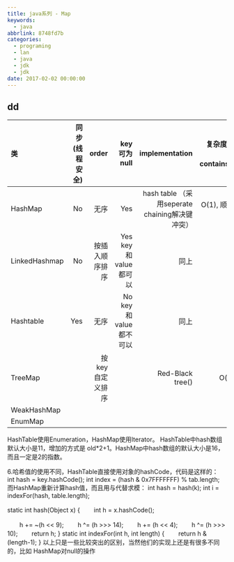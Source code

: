 ```yaml
---
title: java系列 - Map
keywords:
  - java
abbrlink: 8748fd7b
categories:
  - programing
  - lan
  - java
  - jdk
  - jdk
date: 2017-02-02 00:00:00
---
```

## dd

| 类            | 同步(线程安全) | order            | key可为null | implementation |  复杂度：增删改查，containsValue |  其他语言 |
| :--------     | --------:      | --------:        | --------:   |   --------:    |   --------:     | :--:      |
| HashMap       | No             |  无序            | Yes         | hash table （采用seperate chaining解决键冲突）    |  O(1), 顺序查找O(n)   | redis的字典
| LinkedHashmap | No             |  按插入顺序排序  | Yes  key和value都可以       | 同上     |
| Hashtable     | Yes            |  无序            | No  key和value都不可以        | 同上     |
| TreeMap       |                |  按key自定义排序 |             | Red-Black tree() |   O(log n),  |
| WeakHashMap   | | | |
| EnumMap   | | | |





HashTable使用Enumeration，HashMap使用Iterator。
HashTable中hash数组默认大小是11，增加的方式是 old*2+1。HashMap中hash数组的默认大小是16，而且一定是2的指数。

6.哈希值的使用不同，HashTable直接使用对象的hashCode，代码是这样的：
int hash = key.hashCode();
int index = (hash & 0x7FFFFFFF) % tab.length;
而HashMap重新计算hash值，而且用与代替求模：
int hash = hash(k);
int i = indexFor(hash, table.length);

static int hash(Object x) {
　　int h = x.hashCode();

　　h += ~(h << 9);
　　h ^= (h >>> 14);
　　h += (h << 4);
　　h ^= (h >>> 10);
　　return h;
}
static int indexFor(int h, int length) {
　　return h & (length-1);
}
以上只是一些比较突出的区别，当然他们的实现上还是有很多不同的，比如
HashMap对null的操作
